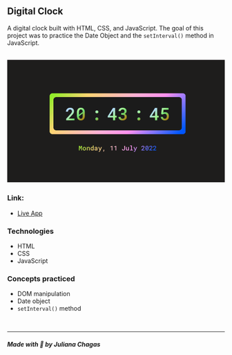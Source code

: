 ## Digital Clock

A digital clock built with HTML, CSS, and JavaScript. The goal of this project was to practice the Date Object and the `setInterval()` method in JavaScript.

<br>

<img src="digital-clock.gif"/>

<br>

### Link:

- [Live App](https://julianachagas.github.io/digital-clock/)

### Technologies

- HTML
- CSS
- JavaScript

### Concepts practiced

- DOM manipulation
- Date object
- `setInterval()` method

<br>

---

##### Made with 💜 by Juliana Chagas
